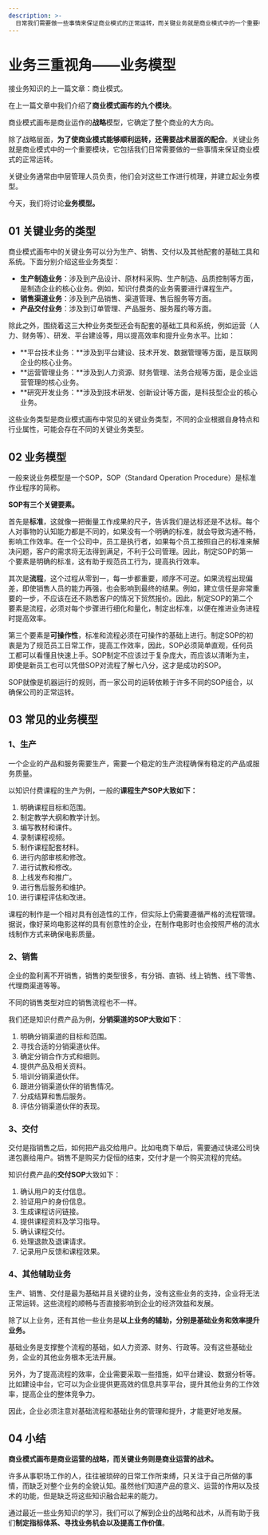 ```yaml
---
description: >-
  日常我们需要做一些事情来保证商业模式的正常运转，而关键业务就是商业模式中的一个重要模块。今天这篇文章将讨论业务模型，帮助你更好了解到企业的战略和战术，从而有助于制定指标体系、寻找业务机会以及提高工作价值。
---
```


# 业务三重视角——业务模型

接业务知识的上一篇文章：商业模式。

在上一篇文章中我们介绍了**商业模式画布的九个模块**。

商业模式画布是商业运作的**战略**模型，它确定了整个商业的大方向。

除了战略层面，**为了使商业模式能够顺利运转，还需要战术层面的配合**。关键业务就是商业模式中的一个重要模块，它包括我们日常需要做的一些事情来保证商业模式的正常运转。

关键业务通常由中层管理人员负责，他们会对这些工作进行梳理，并建立起业务模型。

今天，我们将讨论**业务模型。**

## 01 关键业务的类型

商业模式画布中的关键业务可以分为生产、销售、交付以及其他配套的基础工具和系统。下面分别介绍这些业务类型：

* **生产制造业务**：涉及到产品设计、原材料采购、生产制造、品质控制等方面，是制造企业的核心业务。例如，知识付费类的业务需要进行课程生产。
* **销售渠道业务**：涉及到产品销售、渠道管理、售后服务等方面。
* **产品交付业务**：涉及到订单管理、产品服务、服务履约等方面。

除此之外，围绕着这三大种业务类型还会有配套的基础工具和系统，例如运营（人力、财务等）、研发、平台建设等，用以提高效率和提升业务水平。比如：

* **平台技术业务：**涉及到平台建设、技术开发、数据管理等方面，是互联网企业的核心业务。
* **运营管理业务：**涉及到人力资源、财务管理、法务合规等方面，是企业运营管理的核心业务。
* **研究开发业务：**涉及到技术研发、创新设计等方面，是科技型企业的核心业务。

这些业务类型是商业模式画布中常见的关键业务类型，不同的企业根据自身特点和行业属性，可能会存在不同的关键业务类型。

## 02 业务模型

一般来说业务模型是一个SOP，SOP（Standard Operation Procedure）是标准作业程序的简称。

**SOP有三个关键要素。**

首先是**标准**，这就像一把衡量工作成果的尺子，告诉我们是达标还是不达标。每个人对事物的认知能力都是不同的，如果没有一个明确的标准，就会导致沟通不畅，影响工作效率。在一个公司中，员工是执行者，如果每个员工按照自己的标准来解决问题，客户的需求将无法得到满足，不利于公司管理。因此，制定SOP的第一个要素是明确的标准，这有助于规范员工行为，提高执行效率。

其次是**流程**，这个过程从零到一，每一步都重要，顺序不可逆。如果流程出现偏差，即使销售人员的能力再强，也会影响到最终的结果。例如，建立信任是非常重要的一步，不应该在还不熟悉客户的情况下贸然报价。因此，制定SOP的第二个要素是流程，必须对每个步骤进行细化和量化，制定出标准，以便在推进业务进程时提高效率。

第三个要素是**可操作性**，标准和流程必须在可操作的基础上进行。制定SOP的初衷是为了规范员工日常工作，提高工作效率，因此，SOP必须简单直观，任何员工都可以看懂且快速上手。SOP制定不应该过于复杂庞大，而应该以清晰为主，即使是新员工也可以凭借SOP对流程了解七八分，这才是成功的SOP。

SOP就像是机器运行的规则，而一家公司的运转依赖于许多不同的SOP组合，以确保公司的正常运转。

## 03 常见的业务模型

### 1、生产

一个企业的产品和服务需要生产，需要一个稳定的生产流程确保有稳定的产品或服务质量。

以知识付费课程的生产为例，一般的**课程生产SOP大致如下：**

1. 明确课程目标和范围。
2. 制定教学大纲和教学计划。
3. 编写教材和课件。
4. 录制课程视频。
5. 制作课程配套材料。
6. 进行内部审核和修改。
7. 进行试教和修改。
8. 上线发布和推广。
9. 进行售后服务和维护。
10. 进行课程评估和改进。

课程的制作是一个相对具有创造性的工作，但实际上仍需要遵循严格的流程管理。据说，像好莱坞电影这样的具有创意性的企业，在制作电影时也会按照严格的流水线制作方式来确保电影质量。

### 2、销售

企业的盈利离不开销售，销售的类型很多，有分销、直销、线上销售、线下零售、代理商渠道等等。

不同的销售类型对应的销售流程也不一样。

我们还是知识付费产品为例，**分销渠道的SOP大致如下**：

1. 明确分销渠道的目标和范围。
2. 寻找合适的分销渠道伙伴。
3. 确定分销合作方式和细则。
4. 提供产品及相关资料。
5. 培训分销渠道伙伴。
6. 跟进分销渠道伙伴的销售情况。
7. 分成结算和售后服务。
8. 评估分销渠道伙伴的表现。

### 3、交付

交付是指销售之后，如何把产品交给用户。比如电商下单后，需要通过快递公司快递包裹给用户。销售不是购买力促恒的结束，交付才是一个购买流程的完结。

知识付费产品的**交付SOP**大致如下：

1. 确认用户的支付信息。
2. 验证用户的身份信息。
3. 生成课程访问链接。
4. 提供课程资料及学习指导。
5. 确认课程交付。
6. 处理退款及退课请求。
7. 记录用户反馈和课程效果。

### 4、其他辅助业务

生产、销售、交付是最为基础并且关键的业务，没有这些业务的支持，企业将无法正常运转。这些流程的顺畅与否直接影响到企业的经济效益和发展。

除了以上业务，还有其他一些业务是**以上业务的辅助，分别是基础业务和效率提升业务。**

基础业务是支撑整个流程的基础，如人力资源、财务、行政等。没有这些基础业务，企业的其他业务根本无法开展。

另外，为了提高流程的效率，企业需要采取一些措施，如平台建设、数据分析等。比如建设中台，它可以为企业提供更高效的信息共享平台，提升其他业务的工作效率，提高企业的整体竞争力。

因此，企业必须注意对基础流程和基础业务的管理和提升，才能更好地发展。

## 04 小结

**商业模式画布是商业运营的战略，而关键业务则是商业运营的战术。**

许多从事职场工作的人，往往被琐碎的日常工作所束缚，只关注于自己所做的事情，而缺乏对整个业务的全貌认知。虽然他们知道产品的意义、运营的作用以及技术的功能，但是缺乏将这些知识融合起来的能力。

通过最近一些业务知识的学习，我们可以了解到企业的战略和战术，从而有助于我们**制定指标体系、寻找业务机会以及提高工作价值**。
